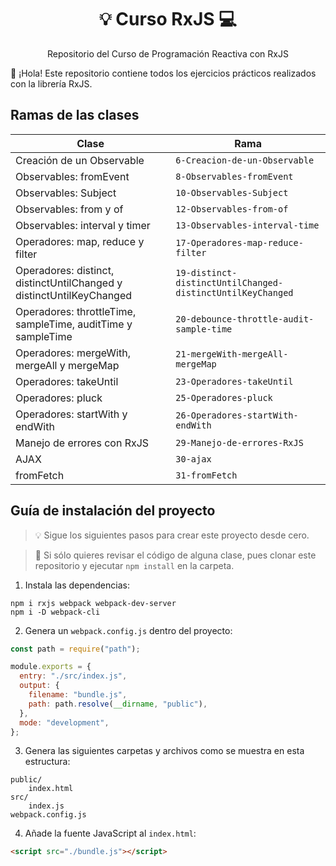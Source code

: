 <h1 align="center">💡 Curso RxJS 💻</h1>

<p align="center">
  Repositorio del Curso de Programación Reactiva con RxJS
</p>

👋 ¡Hola! Este repositorio contiene todos los ejercicios prácticos realizados con la librería RxJS.

## Ramas de las clases

| **Clase**                                                            | **Rama**                                                   |
| -------------------------------------------------------------------- | ---------------------------------------------------------- |
| Creación de un Observable                                            | `6-Creacion-de-un-Observable`                              |
| Observables: fromEvent                                               | `8-Observables-fromEvent`                                  |
| Observables: Subject                                                 | `10-Observables-Subject`                                   |
| Observables: from y of                                               | `12-Observables-from-of`                                   |
| Observables: interval y timer                                        | `13-Observables-interval-time`                             |
| Operadores: map, reduce y filter                                     | `17-Operadores-map-reduce-filter`                          |
| Operadores: distinct, distinctUntilChanged y distinctUntilKeyChanged | `19-distinct-distinctUntilChanged-distinctUntilKeyChanged` |
| Operadores: throttleTime, sampleTime, auditTime y sampleTime         | `20-debounce-throttle-audit-sample-time`                   |
| Operadores: mergeWith, mergeAll y mergeMap                           | `21-mergeWith-mergeAll-mergeMap`                           |
| Operadores: takeUntil                                                | `23-Operadores-takeUntil`                                  |
| Operadores: pluck                                                    | `25-Operadores-pluck`                                      |
| Operadores: startWith y endWith                                      | `26-Operadores-startWith-endWith`                          |
| Manejo de errores con RxJS                                           | `29-Manejo-de-errores-RxJS`                                |
| AJAX                                                                 | `30-ajax`                                                  |
| fromFetch                                                            | `31-fromFetch`                                             |

## Guía de instalación del proyecto

> 💡 Sigue los siguientes pasos para crear este proyecto desde cero.

> 🥽 Si sólo quieres revisar el código de alguna clase, pues clonar este repositorio y ejecutar `npm install` en la carpeta.

1. Instala las dependencias:

```console
npm i rxjs webpack webpack-dev-server
npm i -D webpack-cli
```

2. Genera un `webpack.config.js` dentro del proyecto:

```javascript
const path = require("path");

module.exports = {
  entry: "./src/index.js",
  output: {
    filename: "bundle.js",
    path: path.resolve(__dirname, "public"),
  },
  mode: "development",
};
```

3. Genera las siguientes carpetas y archivos como se muestra en esta estructura:

```console
public/
    index.html
src/
    index.js
webpack.config.js
```

4. Añade la fuente JavaScript al `index.html`:

```html
<script src="./bundle.js"></script>
```
